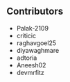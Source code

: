 ## Contributors
- Palak-2109
- criticic
- raghavgoel25
- diyawaghmare
- adtoria
- Aneesh02
- devmrfitz
